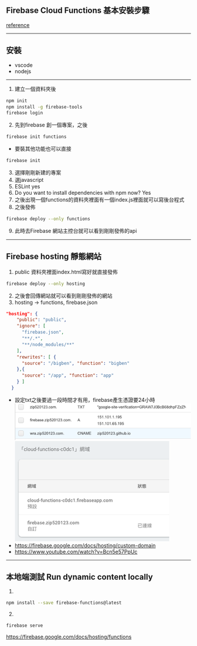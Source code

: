 ## Firebase Cloud Functions 基本安裝步驟 
[reference](https://firebase.google.com/docs/functions/)
***
## 安裝
* vscode
* nodejs
***
1. 建立一個資料夾後
```bash
npm init
npm install -g firebase-tools
firebase login
```
2. 先到firebase 創一個專案，之後
```bash
firebase init functions
```
* 要裝其他功能也可以直接
```bash
firebase init
```
3. 選擇剛剛新建的專案
4. 選javascript
5. ESLint yes
6. Do you want to install dependencies with npm now? Yes
7. 之後出現一個functions的資料夾裡面有一個index.js裡面就可以寫後台程式
8. 之後發佈
```bash
firebase deploy --only functions
```
9. 此時去Firebase 網站主控台就可以看到剛剛發佈的api

***
## Firebase hosting 靜態網站
1. public 資料夾裡面index.html寫好就直接發佈
```bash
firebase deploy --only hosting
```
2. 之後會回傳網站就可以看到剛剛發佈的網站
3. hosting -> functions, firebase.json
```json
"hosting": {
    "public": "public",
    "ignore": [
      "firebase.json",
      "**/.*",
      "**/node_modules/**"
    ],
    "rewrites": [ {
      "source": "/bigben", "function": "bigben"
    },{
      "source": "/app", "function": "app"
    } ]
  }
```
* 設定txt之後要過一段時間才有用，firebase產生憑證要24小時
![route53](/img/route53.png)
![hosting](/img/hosting.png)
* https://firebase.google.com/docs/hosting/custom-domain
* https://www.youtube.com/watch?v=Bcn5e57PpUc

***
## 本地端測試 Run dynamic content locally

1.
```bash
npm install --save firebase-functions@latest
```
2.
```bash
firebase serve
```

https://firebase.google.com/docs/hosting/functions